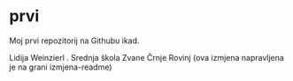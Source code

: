 # prvi
Moj prvi repozitorij na Githubu ikad.

Lidija Weinzierl . Srednja škola Zvane Črnje Rovinj
(ova izmjena napravljena je na grani izmjena-readme)
